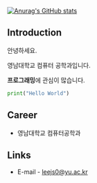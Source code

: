 [![Anurag's GitHub stats](https://github-readme-stats.vercel.app/api?username=awidksp9843&show_icons=true&theme=ambient_gradient)](https://github.com/anuraghazra/github-readme-stats)

## Introduction
안녕하세요.

영남대학교 컴퓨터 공학과입니다.

**프로그래밍**에 관심이 많습니다.

```python
print("Hello World")
```

## Career
- 영남대학교 컴퓨터공학과

## Links
- E-mail - leejs0@yu.ac.kr
